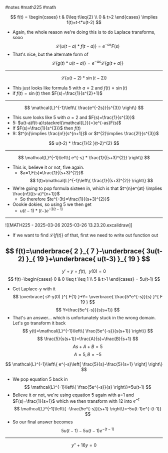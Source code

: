#notes #math225 #math 

$$
f(t) = \begin{cases}
t & 0\leq t\leq{2} \\
0 & t>2
\end{cases}
\implies f(t)=t-t*u(t-2)
$$
- Again, the whole reason we're doing this is to do Laplace transforms, sooo
$$
\mathcal{L}\{u(t-a)*f(t-a)\}=e^{-as}F(s)
$$
- That's nice, but the alternate form of 
$$
\mathcal{L}\{g(t)*u(t-a)\}=e^{-as}\mathcal{L}\{g(t+a)\}
$$
---
$$
\mathcal{L}\{u(t-2)*\sin(t-2)\}
$$
- This just looks like formula 5 with $a=2$ and $f(t)=\sin(t)$
- if $f(t)=\sin(t)$ then $F(s)=\frac{1}{s^{2}+1}$
---

$$
\mathcal{L}^{-1}\left\{ \frac{e^{-2s}}{s^{3}} \right\}
$$
- This sure looks like 5 with $a=2$ and $F(s)=\frac{1}{s^{3}}$
- 5:  $u(t-a)f(t-a)\stackrel{\mathcal{L}}{=}e^{-as}F(s)$
- If $F(s)=\frac{1}{s^{3}}$ then $f(t)$
- 9: $t^{n}\implies \frac{n!}{s^{n+1}}$ or $t^{2}\implies \frac{2!}{s^{3}}$

$$
u(t-2) * \frac{1}{2 }(t-2)^{2}
$$

----

$$
\mathcal{L}^{-1}\left\{ e^{-s} * \frac{1}{(s+3)^{2}} \right\}
$$
- This is, believe it or not, five again.
	- $a=1,F(s)=\frac{1}{(s+3)^{2}}$ 
$$
f(t)=\mathcal{L}^{-1}\left\{ \frac{1}{(s+3)^{2}} \right\}
$$
- We're going to pop formula sixteen in, which is that $t^{n}e^{at} \implies \frac{n!}{(s-a)^{n+1}}$
	- So therefore $te^{-3t}=\frac{1}{(s+3)^{2}}$
- Oookie dokies, so using 5 we then get
	- $u(t-1)*(t-)e^{-3(t-1)}$
---

![[MATH225 - 2025-03-26 2025-03-26 13.23.20.excalidraw]]
- If we want to find $\mathcal{L}\{f(t)\}$ of that, first we need to write out function out

$$
f(t)=\underbrace{ 2 }_{ 7 }-\underbrace{ 3u(t-2) }_{ 19 }+\underbrace{ u(t-3) }_{ 19 }
$$
---

$$
y'+y=f(t), \ \ y(0)=0
$$
$$
f(t)=\begin{cases}
0 & 0 \leq t \leq 1 \\
5 & t>1
\end{cases}
= 5u(t-1)
$$
- Get Laplace-y with it
$$
\overbrace{ sY-y(0) }^{ F{1} }+Y= \overbrace{ \frac{5*e^{-s}}{s} }^{ F 19 }
$$
$$
Y=\frac{5e^{-s}}{s(s+1)}
$$
- That's an answer... which is unfortunately stuck in the wrong domain. Let's go transform it back
$$
y(t)=\mathcal{L}^{-1}\left\{ \frac{5e^{-s}}{s(s+1)} \right\}
$$
$$
\frac{5}{s(s+1)}=\frac{A}{s}+\frac{B}{s+1}
$$
$$
As+A+B=5
$$
$$
A=5, B=-5
$$

$$
\mathcal{L}^{-1}\left\{ e^{-s}\left[ \frac{5}{s}-\frac{5}{s+1} \right] \right\}
$$
- We pop equation 5 back in
$$
\mathcal{L}^{-1}\left\{ \frac{5e^{-s}}{s} \right\}=5u(t-1)
$$
- Believe it or not, we're using equation 5 again with a=1 and $F(s)=\frac{1}{s+1}$ which we then transform with 12 into $e^{-t}$
$$
\mathcal{L}^{-1}\left\{ -\frac{5e^{-s}}{s+1} \right\}=-5u(t-1)e^{-(t-1)}
$$
- So our final answer becomes 
$$
5u(t-1)-5u(t-1)e^{-(t-1)}
$$
---

$$
y''+16y=0
$$